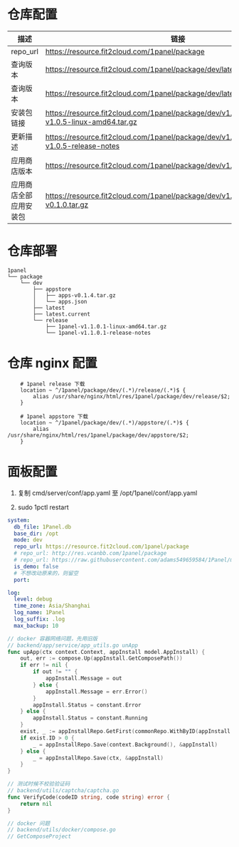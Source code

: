 # 仓库配置

描述 | 链接
---|---
repo_url | https://resource.fit2cloud.com/1panel/package
查询版本 | https://resource.fit2cloud.com/1panel/package/dev/latest
查询版本 | https://resource.fit2cloud.com/1panel/package/dev/latest.current
安装包链接 | https://resource.fit2cloud.com/1panel/package/dev/v1.0.5/release/1panel-v1.0.5-linux-amd64.tar.gz
更新描述 | https://resource.fit2cloud.com/1panel/package/dev/v1.0.5/release/1panel-v1.0.5-release-notes
应用商店版本 | https://resource.fit2cloud.com/1panel/package/dev/v1.0.5/appstore/apps.json
应用商店全部应用安装包 | https://resource.fit2cloud.com/1panel/package/dev/v1.0.5/appstore/apps-v0.1.0.tar.gz

# 仓库部署

```
1panel
└── package
    └── dev
        ├── appstore
        │   ├── apps-v0.1.4.tar.gz
        │   └── apps.json
        ├── latest
        ├── latest.current
        └── release
            ├── 1panel-v1.1.0.1-linux-amd64.tar.gz
            └── 1panel-v1.1.0.1-release-notes
```

# 仓库 nginx 配置

```nginx
    # 1panel release 下载
    location ~ ^/1panel/package/dev/(.*)/release/(.*)$ {
        alias /usr/share/nginx/html/res/1panel/package/dev/release/$2;
    }

    # 1panel appstore 下载
    location ~ ^/1panel/package/dev/(.*)/appstore/(.*)$ {
        alias /usr/share/nginx/html/res/1panel/package/dev/appstore/$2;
    }
```

# 面板配置

1. 复制 cmd/server/conf/app.yaml 至 /opt/1panel/conf/app.yaml

2. sudo 1pctl restart 

```yaml
system:
  db_file: 1Panel.db
  base_dir: /opt
  mode: dev
  repo_url: https://resource.fit2cloud.com/1panel/package
  # repo_url: http://res.vcanbb.com/1panel/package
  # repo_url: https://raw.githubusercontent.com/adams549659584/1Panel/my-dev/package  
  is_demo: false
  # 不想改动原来的，则留空
  port: 

log:
  level: debug
  time_zone: Asia/Shanghai
  log_name: 1Panel
  log_suffix: .log
  max_backup: 10
```


```go
// docker 容器网络问题，先用旧版
// backend/app/service/app_utils.go unApp
func upApp(ctx context.Context, appInstall model.AppInstall) {
	out, err := compose.Up(appInstall.GetComposePath())
	if err != nil {
		if out != "" {
			appInstall.Message = out
		} else {
			appInstall.Message = err.Error()
		}
		appInstall.Status = constant.Error
	} else {
		appInstall.Status = constant.Running
	}
	exist, _ := appInstallRepo.GetFirst(commonRepo.WithByID(appInstall.ID))
	if exist.ID > 0 {
		_ = appInstallRepo.Save(context.Background(), &appInstall)
	} else {
		_ = appInstallRepo.Save(ctx, &appInstall)
	}
}

// 测试时候不校验验证码
// backend/utils/captcha/captcha.go
func VerifyCode(codeID string, code string) error {
	return nil
}

// docker 问题
// backend/utils/docker/compose.go
// GetComposeProject
```